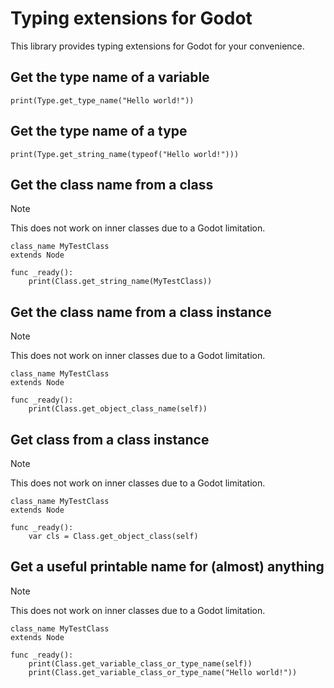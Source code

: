 # Typing extensions for Godot

This library provides typing extensions for Godot for your convenience.

## Get the type name of a variable

```gdscript
print(Type.get_type_name("Hello world!"))
```

## Get the type name of a type

```gdscript
print(Type.get_string_name(typeof("Hello world!")))
```

## Get the class name from a class

> [!NOTE]
> This does not work on inner classes due to a Godot limitation.

```gdscript
class_name MyTestClass
extends Node

func _ready():
    print(Class.get_string_name(MyTestClass))
```

## Get the class name from a class instance

> [!NOTE]
> This does not work on inner classes due to a Godot limitation.

```gdscript
class_name MyTestClass
extends Node

func _ready():
    print(Class.get_object_class_name(self))
```

## Get class from a class instance

> [!NOTE]
> This does not work on inner classes due to a Godot limitation.

```gdscript
class_name MyTestClass
extends Node

func _ready():
    var cls = Class.get_object_class(self)
```

## Get a useful printable name for (almost) anything

> [!NOTE]
> This does not work on inner classes due to a Godot limitation.

```gdscript
class_name MyTestClass
extends Node

func _ready():
    print(Class.get_variable_class_or_type_name(self))
    print(Class.get_variable_class_or_type_name("Hello world!"))
```
